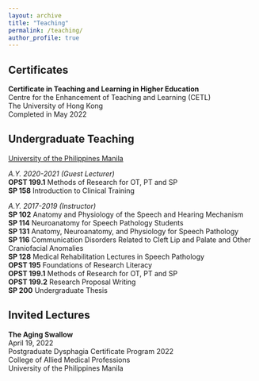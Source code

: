 ```yaml
---
layout: archive
title: "Teaching"
permalink: /teaching/
author_profile: true
---
```

## Certificates

**Certificate in Teaching and Learning in Higher Education** <br>
Centre for the Enhancement of Teaching and Learning (CETL) <br>
The University of Hong Kong <br>
Completed in May 2022

## Undergraduate Teaching

<u> University of the Philippines Manila </u> <br>

<i> A.Y. 2020-2021 (Guest Lecturer) </i> <br>
**OPST 199.1** Methods of Research for OT, PT and SP <br>
**SP 158** Introduction to Clinical Training <br>

<i> A.Y. 2017-2019 (Instructor) </i> <br>
**SP 102** Anatomy and Physiology of the Speech and Hearing Mechanism <br>
**SP 114** Neuroanatomy for Speech Pathology Students <br>
**SP 131** Anatomy, Neuroanatomy, and Physiology for Speech Pathology <br>
**SP 116** Communication Disorders Related to Cleft Lip and Palate and Other Craniofacial Anomalies <br>
**SP 128** Medical Rehabilitation Lectures in Speech Pathology <br>
**OPST 195** Foundations of Research Literacy <br>
**OPST 199.1** Methods of Research for OT, PT and SP <br>
**OPST 199.2** Research Proposal Writing <br>
**SP 200** Undergraduate Thesis

## Invited Lectures

**The Aging Swallow** <br>
April 19, 2022 <br>
Postgraduate Dysphagia Certificate Program 2022 <br>
College of Allied Medical Professions <br>
University of the Philippines Manila <br>

